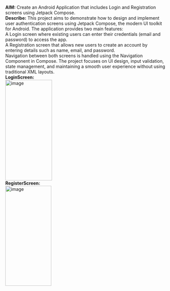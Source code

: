 <b>AIM:</b> Create an Android Application that includes Login and Registration screens using Jetpack Compose.<br>
<b>Describe:</b> This project aims to demonstrate how to design and implement user authentication screens using Jetpack Compose, the modern UI toolkit for Android.
The application provides two main features:<br>
A Login screen where existing users can enter their credentials (email and password) to access the app.<br>
A Registration screen that allows new users to create an account by entering details such as name, email, and password.<br>
Navigation between both screens is handled using the Navigation Component in Compose. The project focuses on UI design, input validation, state management, and maintaining a smooth user experience without using traditional XML layouts. <br>
<b>LoginScreen: </b> <br>
<img width="147" height="318" alt="image" src="https://github.com/user-attachments/assets/ffcb972f-7a62-4fbf-a6fb-b9e7594cc28e" /><br>
<b>RegisterScreen: </b><br>
<img width="145" height="316" alt="image" src="https://github.com/user-attachments/assets/d88c46a8-494e-4338-94ec-8471dbae9048" />

